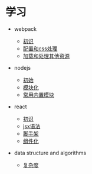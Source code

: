 # 学习

* webpack
    - [初识](learn-webpack/1.first.md)
    - [配置和css处理](learn-webpack/2.config_css.md)
    - [加载和处理其他资源](learn-webpack/3.load_other.md)

* nodejs
    - [初始](learn-nodejs/1.first.md)
    - [模块化](learn-nodejs/2.module.md)
    - [常用内置模块](learn-nodejs/3.buildin_modules.md)

* react
    - [初识](learn-react/1.first.md)
    - [jsx语法](learn-react/2.jsx.md)
    - [脚手架](learn-react/3.cra.md)
    - [组件化](learn-react/4.component.md)

* data structure and algorithms
    - [复杂度](learn-data-structure-algorithms/1.complexity.md)